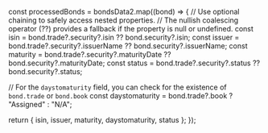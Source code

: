 const processedBonds = bondsData2.map((bond) => {
  // Use optional chaining to safely access nested properties.
  // The nullish coalescing operator (??) provides a fallback if the property is null or undefined.
  const isin = bond.trade?.security?.isin ?? bond.security?.isin;
  const issuer = bond.trade?.security?.issuerName ?? bond.security?.issuerName;
  const maturity = bond.trade?.security?.maturityDate ?? bond.security?.maturityDate;
  const status = bond.trade?.security?.status ?? bond.security?.status;
  
  // For the `daystomaturity` field, you can check for the existence of `bond.trade` or `bond.book`
  const daystomaturity = bond.trade?.book ? "Assigned" : "N/A";
  
  return {
    isin,
    issuer,
    maturity,
    daystomaturity,
    status
  };
});
